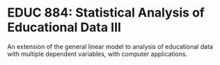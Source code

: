 # EDUC 884: Statistical Analysis of Educational Data III

An extension of the general linear model to analysis of educational data with multiple dependent variables, with computer applications.